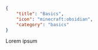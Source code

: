 ```json
{
    "title": "Basics",
    "icon": "minecraft:obsidian",
    "category": "basics"
}
```

Lorem ipsum